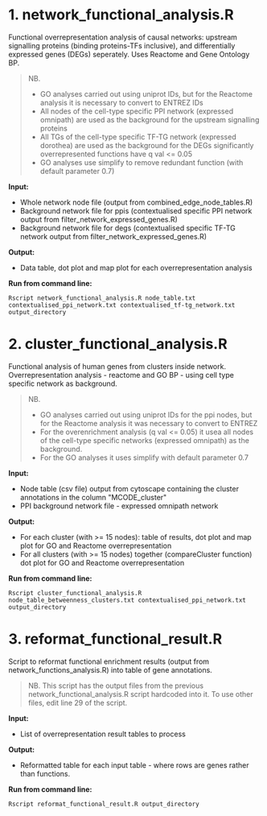 # 1. network_functional_analysis.R

Functional overrepresentation analysis of causal networks: upstream signalling proteins (binding proteins-TFs inclusive), and differentially expressed genes (DEGs) seperately. Uses Reactome and Gene Ontology BP.

>NB. 
>* GO analyses carried out using uniprot IDs, but for the Reactome analysis it is necessary to convert to ENTREZ IDs
>* All nodes of the cell-type specific PPI network (expressed omnipath) are used as the background for the upstream signalling proteins
>* All TGs of the cell-type specific TF-TG network (expressed dorothea) are used as the background for the DEGs significantly overrepresented functions have q val <= 0.05
>* GO analyses use simplify to remove redundant function (with default parameter 0.7)

**Input:**

* Whole network node file (output from combined_edge_node_tables.R)
* Background network file for ppis (contextualised specific PPI network output from filter_network_expressed_genes.R)
* Background network file for degs (contextualised specific TF-TG network output from filter_network_expressed_genes.R)
        
**Output:**

* Data table, dot plot and map plot for each overrepresentation analysis

**Run from command line:**
```
Rscript network_functional_analysis.R node_table.txt contextualised_ppi_network.txt contextualised_tf-tg_network.txt output_directory
```

# 2. cluster_functional_analysis.R

Functional analysis of human genes from clusters inside network. Overrepresentation analysis - reactome and GO BP - using cell type specific network as background.

>NB. 
>* GO analyses carried out using uniprot IDs for the ppi nodes, but for the Reactome analysis it was necessary to convert to ENTREZ
>* For the overenrichment analysis (q val <= 0.05) it usea all nodes of the cell-type specific networks (expressed omnipath) as the background.
>* For the GO analyses it uses simplify with default parameter 0.7

**Input:**
* Node table (csv file) output from cytoscape containing the cluster annotations in the column "MCODE_cluster"
* PPI background network file - expressed omnipath network

**Output:**
* For each cluster (with >= 15 nodes): table of results, dot plot and map plot for GO and Reactome overrepresentation
* For all clusters (with >= 15 nodes) together (compareCluster function) dot plot for GO and Reactome overrepresentation

**Run from command line:**
 
```
Rscript cluster_functional_analysis.R node_table_betweenness_clusters.txt contextualised_ppi_network.txt output_directory
```

# 3. reformat_functional_result.R

Script to reformat functional enrichment results (output from network_functions_analysis.R) into table of gene annotations. 

>NB. This script has the output files from the previous network_functional_analysis.R script hardcoded into it. To use other files, edit line 29 of the script.

**Input:**
* List of overrepresentation result tables to process

**Output:**
* Reformatted table for each input table - where rows are genes rather than functions.

**Run from command line:**

```
Rscript reformat_functional_result.R output_directory
```